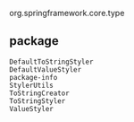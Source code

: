 org.springframework.core.type

## package
```
DefaultToStringStyler
DefaultValueStyler
package-info
StylerUtils
ToStringCreator
ToStringStyler
ValueStyler
```
